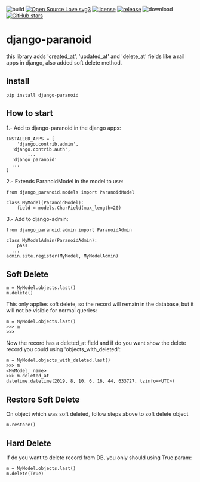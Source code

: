 ![build](https://github.com/drneox/django-paranoid/actions/workflows/python-test.yml/badge.svg)
[![Open Source Love svg3](https://badges.frapsoft.com/os/v2/open-source.png?v=103)](https://github.com/drneox/django-paranoid)
[![license](https://img.shields.io/github/license/drneox/django-paranoid.svg)](https://github.com/drneox/django-paranoid/blob/master/LICENSE)
[![release](https://img.shields.io/github/release/drneox/django-paranoid.svg)](https://GitHub.com/drneox/django-paranoid/releases/)
![download](https://img.shields.io/pypi/dm/django-paranoid.svg)
[![GitHub stars](https://img.shields.io/github/stars/drneox/django-paranoid.svg?style=social&label=Star)](https://GitHub.com/drneox/django-paranoid/stargazers/)

# django-paranoid

this library adds 'created_at', 'updated_at' and 'delete_at' fields like a rail apps in django, also added soft delete method.

## install

    pip install django-paranoid

## How to start

1.- Add to django-paranoid in the django apps:

    INSTALLED_APPS = [
        'django.contrib.admin',
      'django.contrib.auth',
            ...
      'django_paranoid'
      ...
    ]

2.- Extends ParanoidModel in the model to use:

    from django_paranoid.models import ParanoidModel

    class MyModel(ParanoidModel):
        field = models.CharField(max_length=20)

3.- Add to django-admin:

    from django_paranoid.admin import ParanoidAdmin

    class MyModelAdmin(ParanoidAdmin):
        pass
      ...
    admin.site.register(MyModel, MyModelAdmin)

## Soft Delete

    m = MyModel.objects.last()
    m.delete()

This only applies soft delete, so the record will remain in the database, but it will not be visible for normal queries:

    m = MyModel.objects.last()
    >>> m
    >>>

Now the record has a deleted_at field and if do you want show the delete record you could using 'objects_with_deleted':

    m = MyModel.objects_with_deleted.last()
    >>> m
    <MyModel: name>
    >>> m.deleted_at
    datetime.datetime(2019, 8, 10, 6, 16, 44, 633727, tzinfo=<UTC>)

## Restore Soft Delete

On object which was soft deleted, follow steps above to soft delete object

    m.restore()

## Hard Delete

If do you want to delete record from DB, you only should using True param:

    m = MyModel.objects.last()
    m.delete(True)
